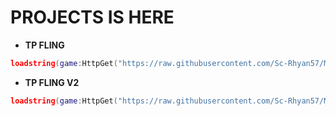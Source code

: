 # **PROJECTS IS HERE**

- **TP FLING**
```lua
loadstring(game:HttpGet("https://raw.githubusercontent.com/Sc-Rhyan57/MsProject/refs/heads/main/projects/ms_tpFling.lua"))()
```

- **TP FLING V2**
```lua
loadstring(game:HttpGet("https://raw.githubusercontent.com/Sc-Rhyan57/MsProject/refs/heads/main/projects/Ms_TpflingV2.lua"))()
```
